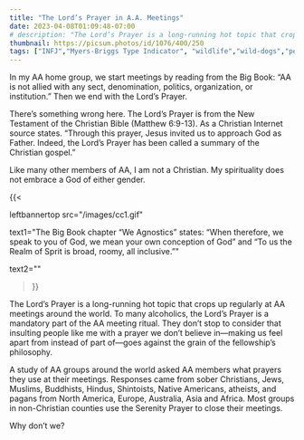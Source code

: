 ```yaml
---
title: "The Lord’s Prayer in A.A. Meetings"
date: 2023-04-08T01:09:48-07:00
# description: "The Lord’s Prayer is a long-running hot topic that crops up regularly at AA meetings around the world."
thumbnail: https://picsum.photos/id/1076/400/250
tags: ["INFJ","Myers-Briggs Type Indicator", "wildlife","wild-dogs","pets","animal-welfare"]
---
```



<!-- This is **bold** text, and this is *emphasized* text.
![infp_injf table](/infp_injf-table.jpg)
Visit the [Hugo](https://gohugo.io) website! -->

<!-- https://beaconstreetusa.com/wp/the-lords-prayer-in-a-a-meetings/ -->

In my AA home group, we start meetings by reading from the Big Book: “AA is not allied with any sect, denomination, politics, organization, or institution.” Then we end with the Lord’s Prayer.

There’s something wrong here. The Lord’s Prayer is from the New Testament of the Christian Bible (Matthew 6:9-13). As a Christian Internet source states. “Through this prayer, Jesus invited us to approach God as Father. Indeed, the Lord’s Prayer has been called a summary of the Christian gospel.”

Like many other members of AA, I am not a Christian. My spirituality does not embrace a God of either gender. 

{{< 

leftbannertop src="/images/cc1.gif" 

text1="The Big Book chapter “We Agnostics” states: “When therefore, we speak to you of God, we mean your own conception of God” and “To us the Realm of Sprit is broad, roomy, all inclusive.”" 

text2=""

>}}

The Lord’s Prayer is a long-running hot topic that crops up regularly at AA meetings around the world. To many alcoholics, the Lord’s Prayer is a mandatory part of the AA meeting ritual. They don’t stop to consider that insulting people like me with a prayer we don’t believe in—making us feel apart from instead of part of—goes against the grain of the fellowship’s philosophy.

A study of AA groups around the world asked AA members what prayers they use at their meetings. Responses came from sober Christians, Jews, Muslims, Buddhists, Hindus, Shintoists, Native Americans, atheists, and pagans from North America, Europe, Australia, Asia and Africa. Most groups in non-Christian counties use the Serenity Prayer to close their meetings.

Why don’t we?

